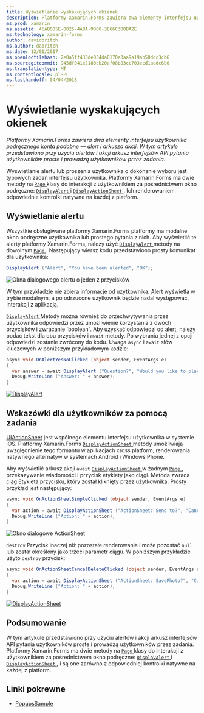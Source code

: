 ```yaml
---
title: Wyświetlanie wyskakujących okienek
description: Platformy Xamarin.Forms zawiera dwa elementy interfejsu użytkownika podręcznego konta podobne — alert i arkusza akcji. W tym artykule przedstawiono przy użyciu alertów i akcji arkusz interfejsów API pytania użytkowników proste i prowadzą użytkowników przez zadania.
ms.prod: xamarin
ms.assetid: 46AB0D5E-0025-4A8A-9D00-3E66C3D0BA2E
ms.technology: xamarin-forms
author: davidbritch
ms.author: dabritch
ms.date: 12/01/2017
ms.openlocfilehash: 2e0a5ff433de034da0170e3aa9a19ab50ddc3cb6
ms.sourcegitcommit: 945df041e2180cb20af08b83cc703ecd1aedc6b0
ms.translationtype: MT
ms.contentlocale: pl-PL
ms.lasthandoff: 04/04/2018
---
```

# <a name="displaying-pop-ups"></a>Wyświetlanie wyskakujących okienek

_Platformy Xamarin.Forms zawiera dwa elementy interfejsu użytkownika podręcznego konta podobne — alert i arkusza akcji. W tym artykule przedstawiono przy użyciu alertów i akcji arkusz interfejsów API pytania użytkowników proste i prowadzą użytkowników przez zadania._

Wyświetlanie alertu lub proszenia użytkownika o dokonanie wyboru jest typowych zadań interfejsu użytkownika. Platformy Xamarin.Forms ma dwie metody na [ `Page` ](https://developer.xamarin.com/api/type/Xamarin.Forms.Page/) klasy do interakcji z użytkownikiem za pośrednictwem okno podręczne: [ `DisplayAlert` ](https://developer.xamarin.com/api/member/Xamarin.Forms.Page.DisplayAlert(System.String,System.String,System.String)/) i [ `DisplayActionSheet` ](https://developer.xamarin.com/api/member/Xamarin.Forms.Page.DisplayActionSheet(System.String,System.String,System.String,System.String[])/). Ich renderowaniem odpowiednie kontrolki natywne na każdej z platform.

## <a name="displaying-an-alert"></a>Wyświetlanie alertu

Wszystkie obsługiwane platformy Xamarin.Forms platformy ma modalne okno podręczne użytkownika lub prostego pytania z nich. Aby wyświetlić te alerty platformy Xamarin.Forms, należy użyć [ `DisplayAlert` ](https://developer.xamarin.com/api/member/Xamarin.Forms.Page.DisplayAlert(System.String,System.String,System.String)/) metody na dowolnym [ `Page` ](https://developer.xamarin.com/api/type/Xamarin.Forms.Page/). Następujący wiersz kodu przedstawiono prosty komunikat dla użytkownika:

```csharp
DisplayAlert ("Alert", "You have been alerted", "OK");
```

![](pop-ups-images/alert.png "Okna dialogowego alertu o jeden z przycisków")

W tym przykładzie nie zbiera informacje od użytkownika. Alert wyświetla w trybie modalnym, a po odrzucone użytkownik będzie nadal występować, interakcji z aplikacją.

[ `DisplayAlert` ](https://developer.xamarin.com/api/member/Xamarin.Forms.Page.DisplayAlert(System.String,System.String,System.String)/) Metody można również do przechwytywania przez użytkownika odpowiedzi przez umożliwienie korzystania z dwóch przycisków i zwracanie `boolean`. Aby uzyskać odpowiedzi od alert, należy podać tekst dla obu przycisków i `await` metody. Po wybraniu jednej z opcji odpowiedzi zostanie zwrócony do kodu. Uwaga `async` i `await` słów kluczowych w poniższym przykładowym kodzie:

```csharp
async void OnAlertYesNoClicked (object sender, EventArgs e)
{
  var answer = await DisplayAlert ("Question?", "Would you like to play a game", "Yes", "No");
  Debug.WriteLine ("Answer: " + answer);
}
```

[![DisplayAlert](pop-ups-images/alert2-sml.png "alertów okno dialogowe z dwóch przycisków")](pop-ups-images/alert2.png#lightbox "alertów okno dialogowe z dwóch przycisków")

## <a name="guiding-users-through-tasks"></a>Wskazówki dla użytkowników za pomocą zadania

[UIActionSheet](https://developer.apple.com/library/ios/documentation/uikit/reference/uiactionsheet_class/Reference/Reference.html) jest wspólnego elementu interfejsu użytkownika w systemie iOS. Platformy Xamarin.Forms [ `DisplayActionSheet` ](https://developer.xamarin.com/api/member/Xamarin.Forms.Page.DisplayActionSheet(System.String,System.String,System.String,System.String[])/) metody umożliwiają uwzględnienie tego formantu w aplikacjach cross platform, renderowania natywnego alternatyw w systemach Android i Windows Phone.

Aby wyświetlić arkusz akcji `await` [ `DisplayActionSheet` ](https://developer.xamarin.com/api/member/Xamarin.Forms.Page.DisplayActionSheet(System.String,System.String,System.String,System.String[])/) w żadnym [ `Page` ](https://developer.xamarin.com/api/type/Xamarin.Forms.Page/), przekazywanie wiadomości i przycisk etykiety jako ciągi. Metoda zwraca ciąg Etykieta przycisku, który został kliknięty przez użytkownika. Prosty przykład jest następujący:

```csharp
async void OnActionSheetSimpleClicked (object sender, EventArgs e)
{
  var action = await DisplayActionSheet ("ActionSheet: Send to?", "Cancel", null, "Email", "Twitter", "Facebook");
  Debug.WriteLine ("Action: " + action);
}
```

![](pop-ups-images/action.png "Okno dialogowe ActionSheet")

`destroy` Przycisk inaczej niż pozostałe renderowania i może pozostać `null` lub został określony jako trzeci parametr ciągu. W poniższym przykładzie użyto `destroy` przycisk:

```csharp
async void OnActionSheetCancelDeleteClicked (object sender, EventArgs e)
{
  var action = await DisplayActionSheet ("ActionSheet: SavePhoto?", "Cancel", "Delete", "Photo Roll", "Email");
  Debug.WriteLine ("Action: " + action);
}
```

[![DisplayActionSheet](pop-ups-images/action2-sml.png "okna dialogowego arkusza działania przyciskiem Destroy")](pop-ups-images/action2.png#lightbox "okna dialogowego arkusza działania przyciskiem Destroy")

## <a name="summary"></a>Podsumowanie

W tym artykule przedstawiono przy użyciu alertów i akcji arkusz interfejsów API pytania użytkowników proste i prowadzą użytkowników przez zadania. Platformy Xamarin.Forms ma dwie metody na [ `Page` ](https://developer.xamarin.com/api/type/Xamarin.Forms.Page/) klasy do interakcji z użytkownikiem za pośrednictwem okno podręczne: [ `DisplayAlert` ](https://developer.xamarin.com/api/member/Xamarin.Forms.Page.DisplayAlert(System.String,System.String,System.String)/) i [ `DisplayActionSheet` ](https://developer.xamarin.com/api/member/Xamarin.Forms.Page.DisplayActionSheet(System.String,System.String,System.String,System.String[])/), i są one zarówno z odpowiedniej kontrolki natywne na każdej z platform.



## <a name="related-links"></a>Linki pokrewne

- [PopupsSample](https://developer.xamarin.com/samples/xamarin-forms/Navigation/Pop-ups/)
